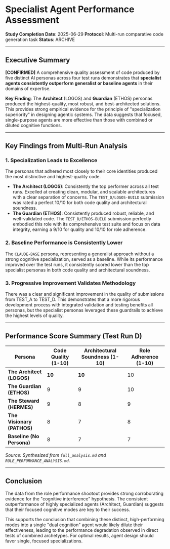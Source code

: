 # Specialist Agent Performance Assessment

**Study Completion Date**: 2025-06-29
**Protocol**: Multi-run comparative code generation task
**Status**: ARCHIVE

---

## Executive Summary

**[CONFIRMED]** A comprehensive quality assessment of code produced by five distinct AI personas across four test runs demonstrates that **specialist agents consistently outperform generalist or baseline agents** in their domains of expertise.

**Key Finding**: The **Architect** (LOGOS) and **Guardian** (ETHOS) personas produced the highest-quality, most robust, and best-architected solutions. This provides strong empirical evidence for the principle of "specialization superiority" in designing agentic systems. The data suggests that focused, single-purpose agents are more effective than those with combined or diluted cognitive functions.

---

## Key Findings from Multi-Run Analysis

### 1. Specialization Leads to Excellence
The personas that adhered most closely to their core identities produced the most distinctive and highest-quality code.
- **The Architect (LOGOS)**: Consistently the top performer across all test runs. Excelled at creating clean, modular, and scalable architectures with a clear separation of concerns. The `TEST_D/LOGOS-BUILD` submission was rated a perfect 10/10 for both code quality and architectural soundness.
- **The Guardian (ETHOS)**: Consistently produced robust, reliable, and well-validated code. The `TEST_D/ETHOS-BUILD` submission perfectly embodied this role with its comprehensive test suite and focus on data integrity, earning a 9/10 for quality and 10/10 for role adherence.

### 2. Baseline Performance is Consistently Lower
The `CLAUDE-BASE` persona, representing a generalist approach without a strong cognitive specialization, served as a baseline. While its performance improved over the test runs, it consistently scored lower than the top specialist personas in both code quality and architectural soundness.

### 3. Progressive Improvement Validates Methodology
There was a clear and significant improvement in the quality of submissions from TEST_A to TEST_D. This demonstrates that a more rigorous development process with integrated validation and testing benefits all personas, but the specialist personas leveraged these guardrails to achieve the highest levels of quality.

---

## Performance Score Summary (Test Run D)

| Persona | Code Quality (1-10) | Architectural Soundness (1-10) | Role Adherence (1-10) |
|---|---|---|---|
| **The Architect (LOGOS)** | **10** | **10** | 10 |
| **The Guardian (ETHOS)** | 9 | 9 | 10 |
| **The Steward (HERMES)** | 9 | 8 | 9 |
| **The Visionary (PATHOS)** | 8 | 7 | 8 |
| **Baseline (No Persona)** | 8 | 7 | 7 |

*Source: Synthesized from `full_analysis.md` and `ROLE_PERFORMANCE_ANALYSIS.md`.*

---

## Conclusion

The data from the role performance shootout provides strong corroborating evidence for the "cognitive interference" hypothesis. The consistent outperformance of highly specialized agents (Architect, Guardian) suggests that their focused cognitive modes are key to their success.

This supports the conclusion that combining these distinct, high-performing modes into a single "dual cognition" agent would likely dilute their effectiveness, leading to the performance degradation observed in direct tests of combined archetypes. For optimal results, agent design should favor single, focused specializations.